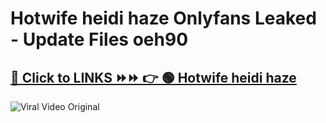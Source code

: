 
 # Hotwife heidi haze Onlyfans Leaked - Update Files oeh90

## <h2><a href="https://clipsfans.com/Hotwife_heidi_haze&ref=git">🔗 Click to LINKS ⏩⏩ 👉 🟢 Hotwife heidi haze </a></h2>

<a href="https://clipsfans.com/Hotwife_heidi_haze&ref=git" rel="nofollow" data-target="animated-image.originalLink"><img src="https://i.ibb.co.com/xMMVF88/686577567.gif" alt="Viral Video Original" style="max-width: 100%; display: inline-block;" data-target="animated-image.originalImage"></a>

